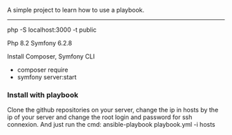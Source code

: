 A simple project to learn how to use a playbook.

------------------------------------------------

php -S localhost:3000 -t public

Php 8.2
Symfony 6.2.8

Install Composer,
Symfony CLI

- composer require
- symfony server:start

### Install with playbook

Clone the github repositories on your server, change the ip in hosts by the ip of your server and change the root login and password for ssh connexion.
And just run the cmd: ansible-playbook playbook.yml -i hosts
